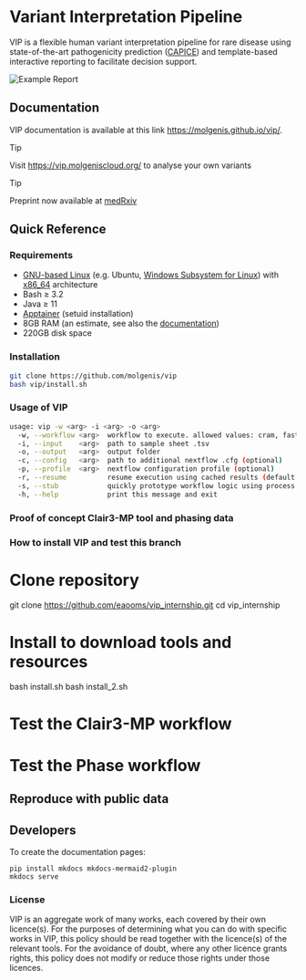 # Variant Interpretation Pipeline
VIP is a flexible human variant interpretation pipeline for rare disease using state-of-the-art pathogenicity prediction ([CAPICE](https://github.com/molgenis/capice)) and template-based interactive reporting to facilitate decision support.

![Example Report](docs/img/report_example.png)

## Documentation
VIP documentation is available at this link https://molgenis.github.io/vip/.

> [!TIP]
> Visit <a href="https://vip.molgeniscloud.org/">https://vip.molgeniscloud.org/</a> to analyse your own variants

> [!TIP]
> Preprint now available at <a href="https://doi.org/10.1101/2024.04.11.24305656">medRxiv</a>

## Quick Reference

### Requirements
- [GNU-based Linux](https://en.wikipedia.org/wiki/Linux_distribution#Widely_used_GNU-based_or_GNU-compatible_distributions) (e.g. Ubuntu, [Windows Subsystem for Linux](https://learn.microsoft.com/en-us/windows/wsl/about)) with [x86_64](https://en.wikipedia.org/wiki/X86-64) architecture
- Bash ≥ 3.2
- Java ≥ 11
- [Apptainer](https://apptainer.org/docs/admin/main/installation.html#install-from-pre-built-packages) (setuid installation)
- 8GB RAM (an estimate, see also the [documentation](https://molgenis.github.io/vip/get_started/requirements/))
- 220GB disk space

### Installation
```bash
git clone https://github.com/molgenis/vip
bash vip/install.sh
```

### Usage of VIP
```bash
usage: vip -w <arg> -i <arg> -o <arg>
  -w, --workflow <arg>  workflow to execute. allowed values: cram, fastq, gvcf, vcf
  -i, --input    <arg>  path to sample sheet .tsv
  -o, --output   <arg>  output folder
  -c, --config   <arg>  path to additional nextflow .cfg (optional)
  -p, --profile  <arg>  nextflow configuration profile (optional)
  -r, --resume          resume execution using cached results (default: false)
  -s, --stub            quickly prototype workflow logic using process script stubs
  -h, --help            print this message and exit
```

### Proof of concept Clair3-MP tool and phasing data

### How to install VIP and test this branch
# Clone repository 
git clone https://github.com/eaooms/vip_internship.git
cd vip_internship

# Install to download tools and resources
bash install.sh
bash install_2.sh

# Test the Clair3-MP workflow

# Test the Phase workflow

## Reproduce with public data


## Developers
To create the documentation pages:
```
pip install mkdocs mkdocs-mermaid2-plugin
mkdocs serve
```

### License
VIP is an aggregate work of many works, each covered by their own licence(s). For the purposes of determining what you can do with specific works in VIP, this policy should be read together with the licence(s) of the relevant tools. For the avoidance of doubt, where any other licence grants rights, this policy does not modify or reduce those rights under those licences.
